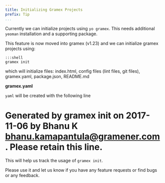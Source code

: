 ```yaml
---
title: Initializing Gramex Projects
prefix: Tip
...
```


Currently we can initialize projects using `yo gramex`. This needs additional `yeoman` installation and a supporting package.

This feature is now moved into gramex (v1.23) and we can initialize gramex projects using:

    :::shell
	gramex init

which will initialize files: index.html, config files (lint files, git files), gramex.yaml, package.json, README.md

**gramex.yaml**

`yaml` will be created with the following line

# Generated by gramex init on 2017-11-06 by Bhanu K <bhanu.kamapantula@gramener.com>. Please retain this line.

This will help us track the usage of `gramex init`.

Please use it and let us know if you have any feature requests or find bugs or any feedback.
